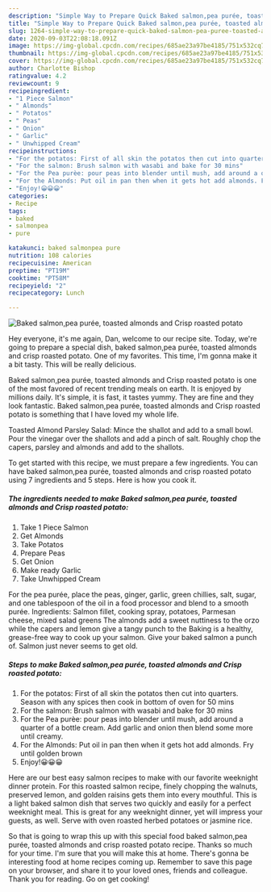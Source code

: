 ```yaml
---
description: "Simple Way to Prepare Quick Baked salmon,pea purée, toasted almonds and Crisp roasted potato"
title: "Simple Way to Prepare Quick Baked salmon,pea purée, toasted almonds and Crisp roasted potato"
slug: 1264-simple-way-to-prepare-quick-baked-salmon-pea-puree-toasted-almonds-and-crisp-roasted-potato
date: 2020-09-03T22:08:18.091Z
image: https://img-global.cpcdn.com/recipes/685ae23a97be4185/751x532cq70/baked-salmonpea-puree-toasted-almonds-and-crisp-roasted-potato-recipe-main-photo.jpg
thumbnail: https://img-global.cpcdn.com/recipes/685ae23a97be4185/751x532cq70/baked-salmonpea-puree-toasted-almonds-and-crisp-roasted-potato-recipe-main-photo.jpg
cover: https://img-global.cpcdn.com/recipes/685ae23a97be4185/751x532cq70/baked-salmonpea-puree-toasted-almonds-and-crisp-roasted-potato-recipe-main-photo.jpg
author: Charlotte Bishop
ratingvalue: 4.2
reviewcount: 9
recipeingredient:
- "1 Piece Salmon"
- " Almonds"
- " Potatos"
- " Peas"
- " Onion"
- " Garlic"
- " Unwhipped Cream"
recipeinstructions:
- "For the potatos: First of all skin the potatos then cut into quarters. Season with any spices then cook in bottom of oven for 50 mins"
- "For the salmon: Brush salmon with wasabi and bake for 30 mins"
- "For the Pea purèe: pour peas into blender until mush, add around a quarter of a bottle cream. Add garlic and onion then blend some more until creamy."
- "For the Almonds: Put oil in pan then when it gets hot add almonds. Fry until golden brown"
- "Enjoy!😀😀😀"
categories:
- Recipe
tags:
- baked
- salmonpea
- pure

katakunci: baked salmonpea pure 
nutrition: 108 calories
recipecuisine: American
preptime: "PT19M"
cooktime: "PT58M"
recipeyield: "2"
recipecategory: Lunch

---
```



![Baked salmon,pea purée, toasted almonds and Crisp roasted potato](https://img-global.cpcdn.com/recipes/685ae23a97be4185/751x532cq70/baked-salmonpea-puree-toasted-almonds-and-crisp-roasted-potato-recipe-main-photo.jpg)

Hey everyone, it's me again, Dan, welcome to our recipe site. Today, we're going to prepare a special dish, baked salmon,pea purée, toasted almonds and crisp roasted potato. One of my favorites. This time, I'm gonna make it a bit tasty. This will be really delicious.

Baked salmon,pea purée, toasted almonds and Crisp roasted potato is one of the most favored of recent trending meals on earth. It is enjoyed by millions daily. It's simple, it is fast, it tastes yummy. They are fine and they look fantastic. Baked salmon,pea purée, toasted almonds and Crisp roasted potato is something that I have loved my whole life.

Toasted Almond Parsley Salad: Mince the shallot and add to a small bowl. Pour the vinegar over the shallots and add a pinch of salt. Roughly chop the capers, parsley and almonds and add to the shallots.


To get started with this recipe, we must prepare a few ingredients. You can have baked salmon,pea purée, toasted almonds and crisp roasted potato using 7 ingredients and 5 steps. Here is how you cook it.

<!--inarticleads1-->

##### The ingredients needed to make Baked salmon,pea purée, toasted almonds and Crisp roasted potato:

1. Take 1 Piece Salmon
1. Get  Almonds
1. Take  Potatos
1. Prepare  Peas
1. Get  Onion
1. Make ready  Garlic
1. Take  Unwhipped Cream


For the pea purée, place the peas, ginger, garlic, green chillies, salt, sugar, and one tablespoon of the oil in a food processor and blend to a smooth purée. Ingredients: Salmon fillet, cooking spray, potatoes, Parmesan cheese, mixed salad greens The almonds add a sweet nuttiness to the orzo while the capers and lemon give a tangy punch to the Baking is a healthy, grease-free way to cook up your salmon. Give your baked salmon a punch of. Salmon just never seems to get old. 

<!--inarticleads2-->

##### Steps to make Baked salmon,pea purée, toasted almonds and Crisp roasted potato:

1. For the potatos: First of all skin the potatos then cut into quarters. Season with any spices then cook in bottom of oven for 50 mins
1. For the salmon: Brush salmon with wasabi and bake for 30 mins
1. For the Pea purèe: pour peas into blender until mush, add around a quarter of a bottle cream. Add garlic and onion then blend some more until creamy.
1. For the Almonds: Put oil in pan then when it gets hot add almonds. Fry until golden brown
1. Enjoy!😀😀😀


Here are our best easy salmon recipes to make with our favorite weeknight dinner protein. For this roasted salmon recipe, finely chopping the walnuts, preserved lemon, and golden raisins gets them into every mouthful. This is a light baked salmon dish that serves two quickly and easily for a perfect weeknight meal. This is great for any weeknight dinner, yet will impress your guests, as well. Serve with oven roasted herbed potatoes or jasmine rice. 

So that is going to wrap this up with this special food baked salmon,pea purée, toasted almonds and crisp roasted potato recipe. Thanks so much for your time. I'm sure that you will make this at home. There's gonna be interesting food at home recipes coming up. Remember to save this page on your browser, and share it to your loved ones, friends and colleague. Thank you for reading. Go on get cooking!

